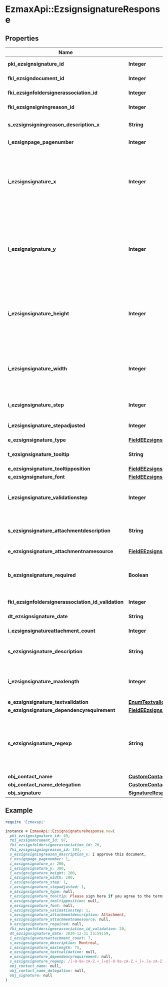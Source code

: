 # EzmaxApi::EzsignsignatureResponse

## Properties

| Name | Type | Description | Notes |
| ---- | ---- | ----------- | ----- |
| **pki_ezsignsignature_id** | **Integer** | The unique ID of the Ezsignsignature |  |
| **fki_ezsigndocument_id** | **Integer** | The unique ID of the Ezsigndocument |  |
| **fki_ezsignfoldersignerassociation_id** | **Integer** | The unique ID of the Ezsignfoldersignerassociation |  |
| **fki_ezsignsigningreason_id** | **Integer** | The unique ID of the Ezsignsigningreason | [optional] |
| **s_ezsignsigningreason_description_x** | **String** | The description of the Ezsignsigningreason in the language of the requester | [optional] |
| **i_ezsignpage_pagenumber** | **Integer** | The page number in the Ezsigndocument |  |
| **i_ezsignsignature_x** | **Integer** | The X coordinate (Horizontal) where to put the Ezsignsignature on the page.  Coordinate is calculated at 100dpi (dot per inch). So for example, if you want to put the Ezsignsignature 2 inches from the left border of the page, you would use \&quot;200\&quot; for the X coordinate. |  |
| **i_ezsignsignature_y** | **Integer** | The Y coordinate (Vertical) where to put the Ezsignsignature on the page.  Coordinate is calculated at 100dpi (dot per inch). So for example, if you want to put the Ezsignsignature 3 inches from the top border of the page, you would use \&quot;300\&quot; for the Y coordinate. |  |
| **i_ezsignsignature_height** | **Integer** | The height of the Ezsignsignature.  Size is calculated at 100dpi (dot per inch). So for example, if you want the Ezsignsignature to have an height of 2 inches, you would use \&quot;200\&quot; for the iEzsignsignatureHeight. | [optional] |
| **i_ezsignsignature_width** | **Integer** | The width of the Ezsignsignature.  Size is calculated at 100dpi (dot per inch). So for example, if you want the Ezsignsignature to have a width of 2 inches, you would use \&quot;200\&quot; for the iEzsignsignatureWidth. | [optional] |
| **i_ezsignsignature_step** | **Integer** | The step when the Ezsignsigner will be invited to sign |  |
| **i_ezsignsignature_stepadjusted** | **Integer** | The step when the Ezsignsigner will be invited to sign | [optional] |
| **e_ezsignsignature_type** | [**FieldEEzsignsignatureType**](FieldEEzsignsignatureType.md) |  |  |
| **t_ezsignsignature_tooltip** | **String** | A tooltip that will be presented to Ezsignsigner about the Ezsignsignature | [optional] |
| **e_ezsignsignature_tooltipposition** | [**FieldEEzsignsignatureTooltipposition**](FieldEEzsignsignatureTooltipposition.md) |  | [optional] |
| **e_ezsignsignature_font** | [**FieldEEzsignsignatureFont**](FieldEEzsignsignatureFont.md) |  | [optional] |
| **i_ezsignsignature_validationstep** | **Integer** | The step when the Ezsignsigner will be invited to validate the Ezsignsignature of eEzsignsignatureType Attachments | [optional] |
| **s_ezsignsignature_attachmentdescription** | **String** | The description attached to the attachment name added in Ezsignsignature of eEzsignsignatureType Attachments | [optional] |
| **e_ezsignsignature_attachmentnamesource** | [**FieldEEzsignsignatureAttachmentnamesource**](FieldEEzsignsignatureAttachmentnamesource.md) |  | [optional] |
| **b_ezsignsignature_required** | **Boolean** | Whether the Ezsignsignature is required or not. This field is relevant only with Ezsignsignature with eEzsignsignatureType &#x3D; Attachments. | [optional] |
| **fki_ezsignfoldersignerassociation_id_validation** | **Integer** | The unique ID of the Ezsignfoldersignerassociation | [optional] |
| **dt_ezsignsignature_date** | **String** | The date the Ezsignsignature was signed | [optional] |
| **i_ezsignsignatureattachment_count** | **Integer** | The count of Ezsignsignatureattachment | [optional] |
| **s_ezsignsignature_description** | **String** | The value entered while signing Ezsignsignature of eEzsignsignatureType **City**, **FieldText** and **FieldTextarea** | [optional] |
| **i_ezsignsignature_maxlength** | **Integer** | The maximum length for the value in the Ezsignsignature  This can only be set if eEzsignsignatureType is **FieldText** or **FieldTextarea** | [optional] |
| **e_ezsignsignature_textvalidation** | [**EnumTextvalidation**](EnumTextvalidation.md) |  | [optional] |
| **e_ezsignsignature_dependencyrequirement** | [**FieldEEzsignsignatureDependencyrequirement**](FieldEEzsignsignatureDependencyrequirement.md) |  | [optional] |
| **s_ezsignsignature_regexp** | **String** | A regular expression to indicate what values are acceptable for the Ezsignsignature.  This can only be set if eEzsignsignatureType is **FieldText** or **FieldTextarea** and eEzsignsignatureTextvalidation is **Custom** | [optional] |
| **obj_contact_name** | [**CustomContactNameResponse**](CustomContactNameResponse.md) |  |  |
| **obj_contact_name_delegation** | [**CustomContactNameResponse**](CustomContactNameResponse.md) |  | [optional] |
| **obj_signature** | [**SignatureResponseCompound**](SignatureResponseCompound.md) |  | [optional] |

## Example

```ruby
require 'Ezmaxapi'

instance = EzmaxApi::EzsignsignatureResponse.new(
  pki_ezsignsignature_id: 49,
  fki_ezsigndocument_id: 97,
  fki_ezsignfoldersignerassociation_id: 20,
  fki_ezsignsigningreason_id: 194,
  s_ezsignsigningreason_description_x: I approve this document,
  i_ezsignpage_pagenumber: 1,
  i_ezsignsignature_x: 200,
  i_ezsignsignature_y: 300,
  i_ezsignsignature_height: 200,
  i_ezsignsignature_width: 200,
  i_ezsignsignature_step: 1,
  i_ezsignsignature_stepadjusted: 1,
  e_ezsignsignature_type: null,
  t_ezsignsignature_tooltip: Please sign here if you agree to the terms,
  e_ezsignsignature_tooltipposition: null,
  e_ezsignsignature_font: null,
  i_ezsignsignature_validationstep: 1,
  s_ezsignsignature_attachmentdescription: Attachment,
  e_ezsignsignature_attachmentnamesource: null,
  b_ezsignsignature_required: null,
  fki_ezsignfoldersignerassociation_id_validation: 20,
  dt_ezsignsignature_date: 2020-12-31 23:59:59,
  i_ezsignsignatureattachment_count: 7,
  s_ezsignsignature_description: Montreal,
  i_ezsignsignature_maxlength: 75,
  e_ezsignsignature_textvalidation: null,
  e_ezsignsignature_dependencyrequirement: null,
  s_ezsignsignature_regexp: /[-0-9a-zA-Z.+_]+@[-0-9a-zA-Z.+_]+.[a-zA-Z]{2,4}/,
  obj_contact_name: null,
  obj_contact_name_delegation: null,
  obj_signature: null
)
```

